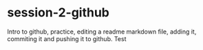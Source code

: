 # session-2-github
Intro to github, practice, editing a readme markdown file, adding it, commiting it and pushing it to github.
Test
